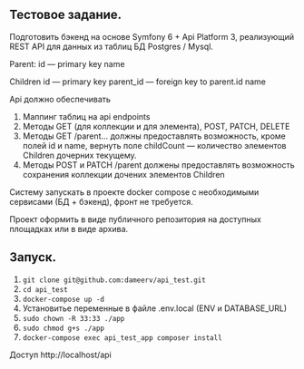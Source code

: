 ## Тестовое задание.

Подготовить бэкенд на основе Symfony 6 + Api Platform 3, реализующий REST API для данных из таблиц БД Postgres / Mysql.

Parent:
id — primary key
name

Children
id — primary key
parent_id — foreign key to parent.id
name

Api должно обеспечивать
1. Маппинг таблиц на  api endpoints
2. Методы GET (для коллекции и для элемента), POST, PATCH, DELETE
3. Методы GET /parent… должны предоставлять возможность, кроме полей id и name, вернуть поле childCount — количество элементов Children дочерних текущему.
4. Методы POST и PATCH /parent должены предоставлять возможность сохранения коллекции дочених элементов Children

Систему запускать в проекте docker compose с необходимыми сервисами (БД + бэкенд), фронт не требуется.

Проект оформить в виде публичного  репозитория на доступных площадках или в виде архива.

## Запуск.
1.  `git clone git@github.com:dameerv/api_test.git`
2. `cd api_test`
3. `docker-compose up -d`
4. Установитье переменные в файле .env.local (ENV и DATABASE_URL)
5. `sudo chown -R 33:33 ./app`
6. `sudo chmod g+s ./app`
4. `docker-compose exec api_test_app composer install`

Доступ http://localhost/api